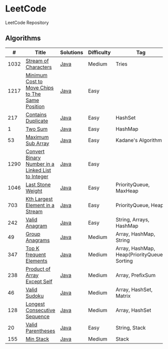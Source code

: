 # LeetCode
LeetCode Repository

## Algorithms

| #    | Title                                                                                                                                | Solutions                                                                                      | Difficulty | Tag                                          |
|------|--------------------------------------------------------------------------------------------------------------------------------------|------------------------------------------------------------------------------------------------|------------|----------------------------------------------|
| 1032 | [Stream of Characters](https://leetcode.com/problems/stream-of-characters/)                                                          | [Java](../master/src/main/java/com/leetcode/problems/StreamOfCharacters.java)                  | Medium     | Tries                                        |     
| 1217 | [Minimum Cost to Move Chips to The Same Position](https://leetcode.com/problems/minimum-cost-to-move-chips-to-the-same-position/)    | [Java](../master/src/main/java/com/leetcode/problems/MinimumCostToMoveChipsToTheSamePosition.java) | Easy       |                                              |     
| 217  | [Contains Duplicate](https://leetcode.com/problems/contains-duplicate/)                                                              | [Java](../master/src/main/java/com/leetcode/problems/ContainsDuplicate.java)                   | Easy       | HashSet                                      |     
| 1    | [Two Sum](https://leetcode.com/problems/two-sum/)                                                                                    | [Java](../master/src/main/java/com/leetcode/problems/TwoSum.java)                              | Easy       | HashMap                                      |     
| 53   | [Maximum Sub Array](https://leetcode.com/problems/maximum-subarray/)                                                                 | [Java](../master/src/main/java/com/leetcode/problems/MaximumSubArray.java)                     | Easy       | Kadane's Algorithm                           |     
| 1290 | [Convert Binary Number in a Linked List to Integer](https://leetcode.com/problems/convert-binary-number-in-a-linked-list-to-integer/) | [Java](../master/src/main/java/com/leetcode/problems/LinkedListBinaryNumberToInteger.java)     | Easy       |                                              |     
| 1046 | [Last Stone Weight](https://leetcode.com/problems/last-stone-weight/)                                                                | [Java](../master/src/main/java/com/leetcode/problems/LastStoneWeight.java)                     | Easy       | PriorityQueue, MaxHeap                       |
| 703  | [Kth Largest Element in a Stream](https://leetcode.com/problems/kth-largest-element-in-a-stream/)                                    | [Java](../master/src/main/java/com/leetcode/problems/KthLargest.java)                          | Easy       | PriorityQueue, Heap                          |
| 242  | [Valid Anagram](https://leetcode.com/problems/valid-anagram/)                                                                        | [Java](../master/src/main/java/com/leetcode/problems/ValidAnagram.java)                        | Easy       | String, Arrays, HashMap                      |
| 49   | [Group Anagrams](https://leetcode.com/problems/group-anagrams/)                                                                      | [Java](../master/src/main/java/com/leetcode/problems/GroupAnagrams.java)                        | Medium     | Array, HashMap, String                       |
| 347  | [Top K frequent Elements](https://leetcode.com/problems/top-k-frequent-elements/)                                                    | [Java](../master/src/main/java/com/leetcode/problems/TopKFrequentElements.java)                        | Medium     | Array, HashMap, Heap(PriorityQueue), Sorting |
| 238  | [Product of Array Except Self](https://leetcode.com/problems/product-of-array-except-self/)                                          | [Java](../master/src/main/java/com/leetcode/problems/ProductOfArrayExceptSelf.java)                        | Medium     | Array, PrefixSum                             |
| 46   | [Valid Sudoku](https://leetcode.com/problems/valid-sudoku/)                                                                          | [Java](../master/src/main/java/com/leetcode/problems/ValidSudoku.java)                        | Medium     | Array, HashSet, Matrix                       |
| 128  | [Longest Consecutive Sequence](https://leetcode.com/problems/longest-consecutive-sequence/)                                          | [Java](../master/src/main/java/com/leetcode/problems/LongestConsecutiveSequence.java)                        | Medium     | Array, HashSet                               |
| 20   | [Valid Parentheses](https://leetcode.com/problems/valid-parentheses/)                                                     | [Java](../master/src/main/java/com/leetcode/problems/ValidParentheses.java)                        | Easy       | String, Stack                                |
| 155  | [Min Stack](https://leetcode.com/problems/min-stack/)                                                      | [Java](../master/src/main/java/com/leetcode/problems/MinStack.java)                        | Medium     | Stack                                |